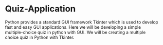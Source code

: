 # Quiz-Application
Python provides a standard GUI framework Tkinter which is used to develop fast and easy GUI applications. Here we will be developing a simple multiple-choice quiz in python with GUI. We will be creating a multiple choice quiz in Python with Tkinter. 
